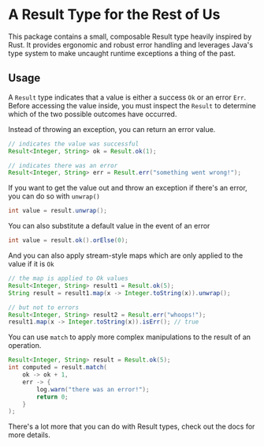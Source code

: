 # A Result Type for the Rest of Us

This package contains a small, composable Result type heavily inspired by Rust. It provides ergonomic and robust error handling and leverages Java's type system to make uncaught runtime exceptions a thing of the past.

## Usage

A `Result` type indicates that a value is either a success `Ok` or an error `Err`. Before accessing the value inside, you must inspect the `Result` to determine which of the two possible outcomes have occurred.

Instead of throwing an exception, you can return an error value.

```java
// indicates the value was successful
Result<Integer, String> ok = Result.ok(1);

// indicates there was an error
Result<Integer, String> err = Result.err("something went wrong!");
```

If you want to get the value out and throw an exception if there's an error, you can do so with `unwrap()`

```java
int value = result.unwrap();
```

You can also substitute a default value in the event of an error

```java
int value = result.ok().orElse(0);
```

And you can also apply stream-style maps which are only applied to the value if it is `Ok`

```java
// the map is applied to Ok values
Result<Integer, String> result1 = Result.ok(5);
String result = result1.map(x -> Integer.toString(x)).unwrap();

// but not to errors
Result<Integer, String> result2 = Result.err("whoops!");
result1.map(x -> Integer.toString(x)).isErr(); // true
```

You can use `match` to apply more complex manipulations to the result of an operation.

```java
Result<Integer, String> result = Result.ok(5);
int computed = result.match(
    ok -> ok + 1,
    err -> {
        log.warn("there was an error!");
        return 0;
    }
);
```

There's a lot more that you can do with Result types, check out the docs for more details.
